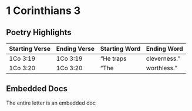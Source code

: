 # 1 Corinthians 3

## Poetry Highlights

| Starting Verse | Ending Verse | Starting Word | Ending Word |
| :--- | :--- | :--- | :--- |
| 1Co 3:19 | 1Co 3:19 | “He traps | cleverness.” |
| 1Co 3:20 | 1Co 3:20 | “The | worthless.” |

## Embedded Docs

The entire letter is an embedded doc


